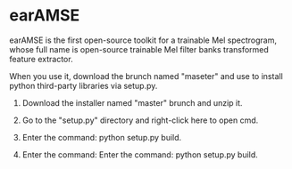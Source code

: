 # earAMSE
earAMSE is the first open-source toolkit for a trainable Mel spectrogram, whose full name is open-source trainable Mel filter banks transformed feature extractor.


When you use it, download the brunch named "maseter" and use to install python third-party libraries via setup.py.

1. Download the installer named "master" brunch and unzip it.

2. Go to the "setup.py" directory and right-click here to open cmd.

3. Enter the command: python setup.py build.

4. Enter the command: Enter the command: python setup.py build.

